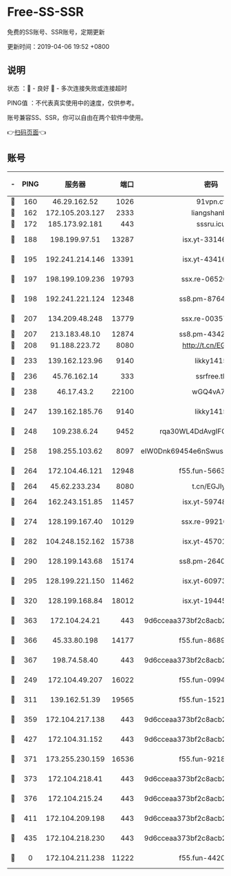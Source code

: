 # Free-SS-SSR

免费的SS账号、SSR账号，定期更新

更新时间：2019-04-06 19:52 +0800

## 说明

状态     ：🙂 - 良好 🙁 - 多次连接失败或连接超时

PING值   ：不代表真实使用中的速度，仅供参考。

账号兼容SS、SSR，你可以自由在两个软件中使用。

👉[扫码页面](https://liesauer.github.io/Free-SS-SSR/)👈

## 账号

|-|PING|服务器|端口|密码|加密方式|区域|
|:----:|:----:|:-----:|-----:|:----:|:----:|:----:|
|🙂|160|46.29.162.52|1026|91vpn.cf|rc4-md5|RU|
|🙂|162|172.105.203.127|2333|liangshanbo|chacha20|JP|
|🙂|172|185.173.92.181|443|sssru.icu|rc4-md5|RU|
|🙂|188|198.199.97.51|13287|isx.yt-33146558|aes-256-cfb|US|
|🙂|195|192.241.214.146|13391|isx.yt-43416690|aes-256-cfb|US|
|🙂|197|198.199.109.236|19793|ssx.re-06520908|aes-256-cfb|US|
|🙂|198|192.241.221.124|12348|ss8.pm-87649269|aes-256-cfb|US|
|🙂|207|134.209.48.248|13779|ssx.re-00357736|aes-256-cfb|US|
|🙂|207|213.183.48.10|12874|ss8.pm-43426008|rc4-md5|RU|
|🙂|208|91.188.223.72|8080|http://t.cn/EGJIyrl|rc4-md5|RU|
|🙂|233|139.162.123.96|9140|likky1415|aes-256-cfb|JP|
|🙂|236|45.76.162.14|333|ssrfree.tk|rc4|SG|
|🙂|238|46.17.43.2|22100|wGQ4vA7D|aes-256-gcm|RU|
|🙂|247|139.162.185.76|9140|likky1415|aes-256-cfb|DE|
|🙂|248|109.238.6.24|9452|rqa30WL4DdAvgIFG6Fs3znzTa|aes-256-cfb|FR|
|🙂|258|198.255.103.62|8097|eIW0Dnk69454e6nSwuspv9DmS201tQ0D|aes-256-cfb|US|
|🙂|264|172.104.46.121|12948|f55.fun-56631452|aes-256-cfb|SG|
|🙂|264|45.62.233.234|8080|t.cn/EGJIyrl|rc4-md5|CA|
|🙂|264|162.243.151.85|11457|isx.yt-59748664|aes-256-cfb|US|
|🙂|274|128.199.167.40|10129|ssx.re-99210483|aes-256-cfb|SG|
|🙂|282|104.248.152.162|15738|isx.yt-45701384|aes-256-cfb|SG|
|🙂|290|128.199.143.68|15174|ss8.pm-26403266|aes-256-cfb|SG|
|🙂|295|128.199.221.150|11462|isx.yt-60973464|aes-256-cfb|SG|
|🙂|320|128.199.168.84|18012|isx.yt-19445706|aes-256-cfb|SG|
|🙂|363|172.104.24.21|443|9d6cceaa373bf2c8acb22e60b6a58be6|aes-256-cfb|US|
|🙂|366|45.33.80.198|14177|f55.fun-86891578|aes-256-cfb|US|
|🙂|367|198.74.58.40|443|9d6cceaa373bf2c8acb22e60b6a58be6|aes-256-cfb|US|
|🙂|249|172.104.49.207|16022|f55.fun-09944277|aes-256-cfb|SG|
|🙂|311|139.162.51.39|19565|f55.fun-15213157|aes-256-cfb|SG|
|🙂|359|172.104.217.138|443|9d6cceaa373bf2c8acb22e60b6a58be6|aes-256-cfb|US|
|🙂|427|172.104.31.152|443|9d6cceaa373bf2c8acb22e60b6a58be6|aes-256-cfb|US|
|🙁|371|173.255.230.159|16536|f55.fun-92182814|aes-256-cfb|US|
|🙁|373|172.104.218.41|443|9d6cceaa373bf2c8acb22e60b6a58be6|aes-256-cfb|US|
|🙁|376|172.104.215.24|443|9d6cceaa373bf2c8acb22e60b6a58be6|aes-256-cfb|US|
|🙁|411|172.104.209.198|443|9d6cceaa373bf2c8acb22e60b6a58be6|aes-256-cfb|US|
|🙁|435|172.104.218.230|443|9d6cceaa373bf2c8acb22e60b6a58be6|aes-256-cfb|US|
|🙁|0|172.104.211.238|11222|f55.fun-44203317|aes-256-cfb|US|
